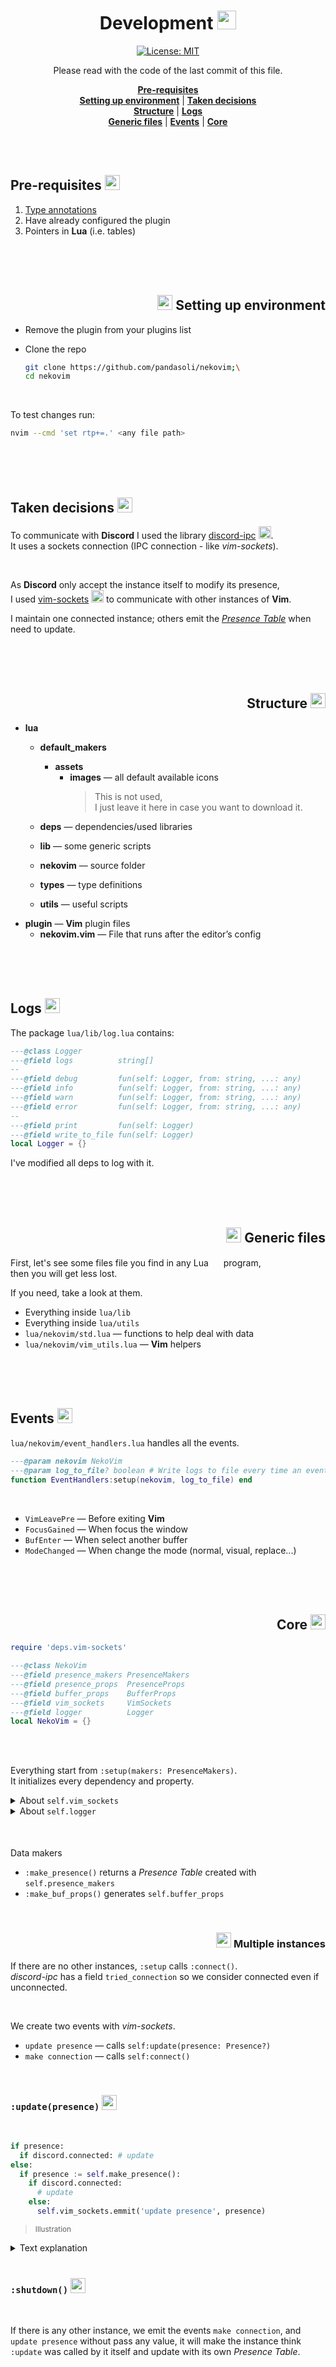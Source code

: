 <div align='center'>

  # Development <img width=30 src='https://raw.githubusercontent.com/pandasoli/twemojis/master/1f4bb.svg'>

  [![License: MIT](https://img.shields.io/badge/License-MIT-yellow.svg)](https://opensource.org/licenses/MIT)

  Please read with the code of the last commit of this file.

  [**Pre-requisites**](#pre-requisites-)  
  [**Setting up environment**](#-setting-up-environment) | [**Taken decisions**](#taken-decisions-)  
  [**Structure**](#-structure) | [**Logs**](#logs-)  
  [**Generic files**](#-generic-files) | [**Events**](#events-) | [**Core**](#-core)
</div>
<br/>
<br/>

## Pre-requisites <img width=24 src='https://raw.githubusercontent.com/pandasoli/twemojis/master/1f392.svg'/>

1. [Type annotations](https://github.com/LuaLS/lua-language-server/wiki/Annotations)
2. Have already configured the plugin
3. Pointers in **Lua** (i.e. tables)

<br/>
<br/>
<br/>
<div align='right'>
  
  ## <img width=24 src='https://raw.githubusercontent.com/pandasoli/twemojis/master/1f525.svg'/> Setting up environment
</div>

- Remove the plugin from your plugins list
- Clone the repo

  ```bash
  git clone https://github.com/pandasoli/nekovim;\
  cd nekovim
  ```

<br/>

To test changes run:
  ```bash
  nvim --cmd 'set rtp+=.' <any file path>
  ```

<br/>
<br/>
<br/>

## Taken decisions <img width=24 src='https://raw.githubusercontent.com/pandasoli/twemojis/master/2049.svg'/>

To communicate with **Discord** I used the library [discord-ipc](https://github.com/pandasoli/discord-ipc) <img width=20 src='https://raw.githubusercontent.com/pandasoli/twemojis/master/1f47e.svg'/>.   
It uses a sockets connection (IPC connection - like _vim-sockets_).

<br/>

As **Discord** only accept the instance itself to modify its presence,  
I used [vim-sockets](https://github.com/pandasoli/vim-sockets) <img width=20 src='https://raw.githubusercontent.com/pandasoli/twemojis/master/1f4fa.svg'/>
to communicate with other instances of **Vim**.

I maintain one connected instance; others emit the [_Presence Table_](./docs/presence_table.md) when need to update.

<br/>
<br/>
<br/>
<div align='right'>

  ## Structure <img width=24 src='https://raw.githubusercontent.com/pandasoli/twemojis/master/1f334.svg'/>
</div>

- **lua**
  - **default_makers**
    - **assets**
      - **images** — all default available icons
        > This is not used,  
        > I just leave it here in case you want to download it.

  - **deps** — dependencies/used libraries
  - **lib** — some generic scripts
  - **nekovim** — source folder
  - **types** — type definitions
  - **utils** — useful scripts
- **plugin** — **Vim** plugin files
  - **nekovim.vim** — File that runs after the editor’s config

<br/>
<br/>
<br/>

## Logs <img width=24 src='https://raw.githubusercontent.com/pandasoli/twemojis/master/1f426.svg'/>

The package `lua/lib/log.lua` contains:
```lua
---@class Logger
---@field logs          string[]
--
---@field debug         fun(self: Logger, from: string, ...: any)
---@field info          fun(self: Logger, from: string, ...: any)
---@field warn          fun(self: Logger, from: string, ...: any)
---@field error         fun(self: Logger, from: string, ...: any)
--
---@field print         fun(self: Logger)
---@field write_to_file fun(self: Logger)
local Logger = {}
```

I've modified all deps to log with it.

<br/>
<br/>
<br/>
<div align='right'>

  ## <img width=24 src='https://raw.githubusercontent.com/pandasoli/twemojis/master/1fae5.svg'/> Generic files
</div>

First, let's see some files file you find in any Lua <img width=16 src='https://raw.githubusercontent.com/pandasoli/twemojis/master/1f312.svg'/> program,  
then you will get less lost.

If you need, take a look at them.

- Everything inside `lua/lib`
- Everything inside `lua/utils`
- `lua/nekovim/std.lua` — functions to help deal with data
- `lua/nekovim/vim_utils.lua` — **Vim** helpers

<br/>
<br/>
<br/>

## Events <img width=24 src='https://raw.githubusercontent.com/pandasoli/twemojis/master/1f916.svg'/>

`lua/nekovim/event_handlers.lua` handles all the events.

```lua
---@param nekovim NekoVim
---@param log_to_file? boolean # Write logs to file every time an event is trigged
function EventHandlers:setup(nekovim, log_to_file) end
```

<br/>

- `VimLeavePre` — Before exiting **Vim**
- `FocusGained` — When focus the window
- `BufEnter` — When select another buffer
- `ModeChanged` — When change the mode (normal, visual, replace...)

<br/>
<br/>
<br/>
<div align='right'>

  ## Core <img width=24 src='https://raw.githubusercontent.com/pandasoli/twemojis/master/26a0.svg'/>
</div>

```lua
require 'deps.vim-sockets'

---@class NekoVim
---@field presence_makers PresenceMakers
---@field presence_props  PresenceProps
---@field buffer_props    BufferProps
---@field vim_sockets     VimSockets
---@field logger          Logger
local NekoVim = {}
```

<br/>
<br/>

Everything start from `:setup(makers: PresenceMakers)`.  
It initializes every dependency and property.

<details>
  <summary>About <code>self.vim_sockets</code></summary>
  <br/>

  &emsp;_vim-sockets_ has functions inside itself used to receive the signals,  
  &emsp;so it needs a way to access itself in other instances.

  &emsp;For that, we added it to `self.vim_sockets`,  
  &emsp;and then passed the path (`package.loaded.nekovim.vim_sockets`).
</details>

<details>
  <summary>About <code>self.logger</code></summary>

  &emsp;The only way to run a function with `command!` is calling it through `package.loaded`.

  &emsp;So it was needed to create `:PrintNekoLogs`, now we use `package.loaded.nekovim.logger:print()`.
</details>

<br/>
<br/>

Data makers <img width=16 src='https://raw.githubusercontent.com/pandasoli/twemojis/master/1f3b2.svg'/>
- `:make_presence()` returns a _Presence Table_ created with `self.presence_makers`
- `:make_buf_props()` generates `self.buffer_props`

<br/>
<div align='right'>

  ### <img width=24 src='https://raw.githubusercontent.com/pandasoli/twemojis/master/1f991.svg'/> Multiple instances
</div>

If there are no other instances, `:setup` calls `:connect()`.  
_discord-ipc_ has a field `tried_connection` so we consider connected even if unconnected.

<br/>

We create two events with _vim-sockets_.
- `update presence` — calls `self:update(presence: Presence?)`
- `make connection` — calls `self:connect()`

<br/>

### `:update(presence)` <img width=24 src='https://raw.githubusercontent.com/pandasoli/twemojis/master/1f3af.svg'/>

<br/>

```py
if presence:
  if discord.connected: # update
else:
  if presence := self.make_presence():
    if discord.connected:
      # update
    else:
      self.vim_sockets.emmit('update presence', presence)
```
> <small>Illustration</small>

<details>
  <summary>Text explanation</summary>

  &emsp;If the current instance is connected we just update.  
  &emsp;If not we emit the event `update presence` with the generated _Presence Table_ to all other instances.

  &emsp;But if `presence` is valid, the event `update presence` was received.  
  &emsp;If this instance is connected, we update the presence.
</details>

<br/>

### `:shutdown()` <img width=24 src='https://raw.githubusercontent.com/pandasoli/twemojis/master/1f480.svg'/>

<br/>

If there is any other instance, we emit the events `make connection`,
and `update presence` without pass any value,
it will make the instance think `:update` was called by it itself and update with its own _Presence Table_.
